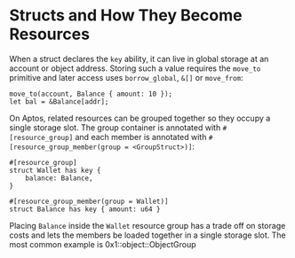 # Structs and How They Become Resources

When a struct declares the `key` ability, it can live in global storage at an account or object address. Storing such a value requires the `move_to` primitive and later access uses `borrow_global`, `&[]` or `move_from`:

```move
move_to(account, Balance { amount: 10 });
let bal = &Balance[addr];
```

On Aptos, related resources can be grouped together so they occupy a single storage slot. The group container is annotated with `#[resource_group]` and each member is annotated with `#[resource_group_member(group = <GroupStruct>)]`:

```move
#[resource_group]
struct Wallet has key {
    balance: Balance,
}

#[resource_group_member(group = Wallet)]
struct Balance has key { amount: u64 }
```

Placing `Balance` inside the `Wallet` resource group has a trade off on storage costs and lets the members be loaded together in a single storage slot.  The most common example is 0x1::object::ObjectGroup
